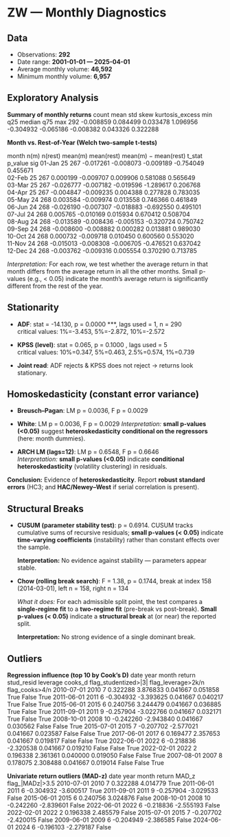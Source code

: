 # ZW — Monthly Diagnostics

## Data

- Observations: **292**  
- Date range: **2001-01-01 — 2025-04-01**
- Average monthly volume: **46,592**  
- Minimum monthly volume: **6,957**


## Exploratory Analysis

**Summary of monthly returns**
 count      mean      std     skew  kurtosis_excess       min       q25    median      q75      max
   292 -0.008859 0.084499 0.033478         1.096956 -0.304932 -0.065186 -0.008382 0.043326 0.322288


**Month vs. Rest-of-Year (Welch two-sample t-tests)**

 month  n(m)  n(rest)   mean(m)  mean(rest)  mean(m) − mean(rest)    t_stat  p_value sig
01-Jan    25      267 -0.017261   -0.008073             -0.009189 -0.754049 0.455671    
02-Feb    25      267  0.000199   -0.009707              0.009906  0.581088 0.565649    
03-Mar    25      267 -0.026777   -0.007182             -0.019596 -1.289617 0.206768    
04-Apr    25      267 -0.004847   -0.009235              0.004388  0.277828 0.783035    
05-May    24      268  0.003584   -0.009974              0.013558  0.746366 0.461849    
06-Jun    24      268 -0.026190   -0.007307             -0.018883 -0.692550 0.495101    
07-Jul    24      268  0.005765   -0.010169              0.015934  0.670412 0.508704    
08-Aug    24      268 -0.013589   -0.008436             -0.005153 -0.320724 0.750742    
09-Sep    24      268 -0.008600   -0.008882              0.000282  0.013881 0.989030    
10-Oct    24      268  0.000732   -0.009718              0.010450  0.600560 0.553020    
11-Nov    24      268 -0.015013   -0.008308             -0.006705 -0.476521 0.637042    
12-Dec    24      268 -0.003762   -0.009316              0.005554  0.370290 0.713785    

_Interpretation:_ For each row, we test whether the average return in that month differs from the average return in all the other months. Small p-values (e.g., < 0.05) indicate the month’s average return is significantly different from the rest of the year.


## Stationarity

- **ADF**: stat = -14.130, p = 0.0000 ***, lags used = 1, n = 290  
  critical values: 1%=-3.453, 5%=-2.872, 10%=-2.572

- **KPSS (level)**: stat = 0.065, p = 0.1000 , lags used = 5  
  critical values: 10%=0.347, 5%=0.463, 2.5%=0.574, 1%=0.739

- **Joint read**: ADF rejects & KPSS does not reject → returns look stationary.


## Homoskedasticity (constant error variance)

- **Breusch–Pagan**: LM p = 0.0036, F p = 0.0029  
- **White**: LM p = 0.0036, F p = 0.0029
  *Interpretation:* **small p-values (<0.05)** suggest **heteroskedasticity conditional on the regressors** (here: month dummies).

- **ARCH LM (lags=12)**: LM p = 0.6548, F p = 0.6646  
  *Interpretation:* **small p-values (<0.05)** indicate **conditional heteroskedasticity** (volatility clustering) in residuals.

**Conclusion:** Evidence of **heteroskedasticity**. Report **robust standard errors** (HC3; and **HAC/Newey–West** if serial correlation is present).


## Structural Breaks

- **CUSUM (parameter stability test)**: p = 0.6914. CUSUM tracks cumulative sums of recursive residuals; **small p-values (< 0.05)** indicate **time-varying coefficients** (instability) rather than constant effects over the sample.

  **Interpretation:** No evidence against stability — parameters appear stable.

- **Chow (rolling break search)**: F = 1.38, p = 0.1744, break at index 158 (2014-03-01), left n = 158, right n = 134

  *What it does:* For each admissible split point, the test compares a **single-regime fit** to a **two-regime fit** (pre-break vs post-break). **Small p-values (< 0.05)** indicate a **structural break** at (or near) the reported split.

  **Interpretation:** No strong evidence of a single dominant break.


## Outliers

**Regression influence (top 10 by Cook’s D)**
      date  year  month    return  stud_resid  leverage  cooks_d  flag_studentized>|3|  flag_leverage>2k/n  flag_cooks>4/n
2010-07-01  2010      7  0.322288    3.876833  0.041667 0.051858                  True               False            True
2011-06-01  2011      6 -0.304932   -3.393625  0.041667 0.040217                  True               False            True
2015-06-01  2015      6  0.240756    3.244479  0.041667 0.036885                  True               False            True
2011-09-01  2011      9 -0.257904   -3.022766  0.041667 0.032171                  True               False            True
2008-10-01  2008     10 -0.242260   -2.943840  0.041667 0.030562                 False               False            True
2015-07-01  2015      7 -0.207702   -2.577021  0.041667 0.023587                 False               False            True
2017-06-01  2017      6  0.169477    2.357653  0.041667 0.019817                 False               False            True
2022-06-01  2022      6 -0.218836   -2.320538  0.041667 0.019210                 False               False            True
2022-02-01  2022      2  0.196338    2.361361  0.040000 0.019050                 False               False            True
2007-08-01  2007      8  0.178075    2.308488  0.041667 0.019014                 False               False            True


**Univariate return outliers (MAD-z)**
      date  year  month    return     MAD_z  flag_|MADz|>3.5
2010-07-01  2010      7  0.322288  4.014779             True
2011-06-01  2011      6 -0.304932 -3.600517             True
2011-09-01  2011      9 -0.257904 -3.029533            False
2015-06-01  2015      6  0.240756  3.024876            False
2008-10-01  2008     10 -0.242260 -2.839601            False
2022-06-01  2022      6 -0.218836 -2.555193            False
2022-02-01  2022      2  0.196338  2.485579            False
2015-07-01  2015      7 -0.207702 -2.420015            False
2009-06-01  2009      6 -0.204949 -2.386585            False
2024-06-01  2024      6 -0.196103 -2.279187            False
